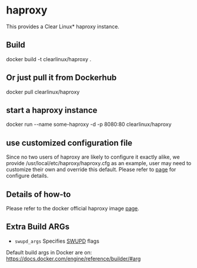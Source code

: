 haproxy
==========
This provides a Clear Linux* haproxy instance.

Build
-----
docker build -t clearlinux/haproxy .

Or just pull it from Dockerhub
---------------------------
docker pull clearlinux/haproxy

start a haproxy instance
-----------------------
docker run --name some-haproxy -d -p 8080:80 clearlinux/haproxy

use customized configuration file
---------------------
Since no two users of haproxy are likely to configure it exactly alike, we provide /usr/local/etc/haproxy/haproxy.cfg as an example, user may need to customize their own and override this default. Please refer to [page](https://cbonte.github.io/haproxy-dconv/) for configure details.

Details of how-to
---------------------
Please refer to the docker official haproxy image [page](https://hub.docker.com/_/haproxy).

Extra Build ARGs
----------------
- ``swupd_args`` Specifies [SWUPD](https://github.com/clearlinux/swupd-client/blob/master/docs/swupd.1.rst#options) flags

Default build args in Docker are on: https://docs.docker.com/engine/reference/builder/#arg
